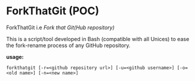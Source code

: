 # ForkThatGit (POC)

ForkThatGit i.e _Fork that Git(Hub repository)_

This is a script/tool developed in Bash (compatible with all Unices) to ease the fork-rename process of any GitHub repository.

**usage:**

`forkthatgit [-r=<github repository url>] [-u=<github username>] [-o=<old name>] [-n=<new name>]`
